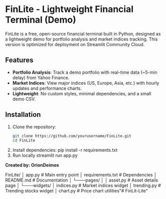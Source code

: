 # FinLite - Lightweight Financial Terminal (Demo)

FinLite is a free, open-source financial terminal built in Python, designed as a lightweight demo for portfolio analysis and market indices tracking. This version is optimized for deployment on Streamlit Community Cloud.

## Features
- **Portfolio Analysis**: Track a demo portfolio with real-time data (~5-min delay) from Yahoo Finance.
- **Market Indices**: View major indices (US, Europe, Asia, etc.) with hourly updates and performance charts.
- **Lightweight**: No custom styles, minimal dependencies, and a small demo CSV.

## Installation
1. Clone the repository:
   ```bash
   git clone https://github.com/yourusername/FinLite.git
   cd FinLite
2. Install dependencies:
    pip install -r requirements.txt
3. Run locally
    streamlit run app.py

**Created by: OrionDeimos**

FinLite/
│   app.py              # Main entry point
│   requirements.txt    # Dependencies
│   README.md           # Documentation
│
└───pages/
│   │   asset.py        # Asset details page
│
└───widgets/
    │   indices.py      # Market indices widget
    │   trending.py     # Trending stocks widget
    │   chart.py        # Price chart utilities"# FinLit-Lite" 
